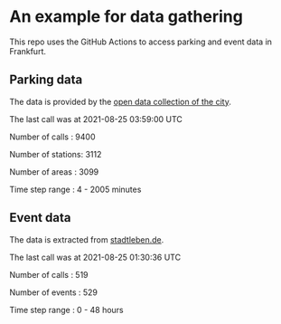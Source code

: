 # An example for data gathering

This repo uses the GitHub Actions to access parking and event data in Frankfurt.

## Parking data
The data is provided by the [open data collection of the city](https://www.offenedaten.frankfurt.de/).

The last call was at 2021-08-25 03:59:00 UTC

Number of calls   : 9400

Number of stations: 3112

Number of areas   : 3099

Time step range   :    4 - 2005 minutes


## Event data
The data is extracted from [stadtleben.de](https://stadtleben.de/frankfurt/).

The last call was at 2021-08-25 01:30:36 UTC

Number of calls   : 519

Number of events  : 529

Time step range   :   0 -  48 hours

